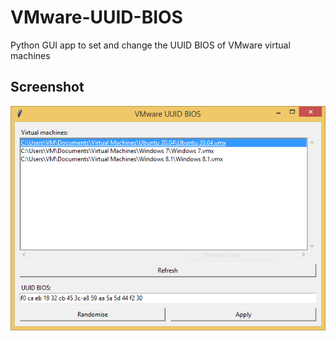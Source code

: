 # VMware-UUID-BIOS
Python GUI app to set and change the UUID BIOS of VMware virtual machines

## Screenshot
![VMware UUID BIOS](VMware%20UUID%20BIOS.PNG)
